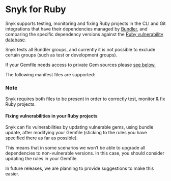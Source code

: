 # Snyk for Ruby

Snyk supports testing, monitoring and fixing Ruby projects in the CLI and Git integrations that have their dependencies managed by [Bundler](https://bundler.io/), and comparing the specific dependency versions against the [Ruby vulnerability database](https://snyk.io/vuln?type=rubygems). 

Snyk tests all Bundler groups, and currently it is not possible to exclude certain groups \(such as test or development groups\).

If your Gemfile needs access to private Gem sources please [see below.]()

The following manifest files are supported:

### Note

Snyk requires both files to be present in order to correctly test, monitor & fix Ruby projects.

#### Fixing vulnerabilities in your Ruby projects

Snyk can fix vulnerabilities by updating vulnerable gems, using bundle update, after modifying your Gemfile \(sticking to the rules you have specified there as far as possible\).

This means that in some scenarios we won’t be able to upgrade all dependencies to non-vulnerable versions. In this case, you should consider updating the rules in your Gemfile.

In future releases, we are planning to provide suggestions to make this easier.

